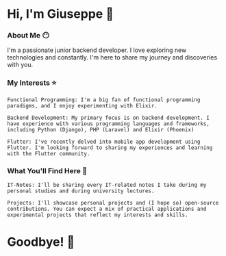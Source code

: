 # Hi, I'm Giuseppe 🤗

### About Me 😶

I'm a passionate junior backend developer. I love exploring new technologies and constantly.
I'm here to share my journey and discoveries with you.
### My Interests ⭐

    Functional Programming: I'm a big fan of functional programming paradigms, and I enjoy experimenting with Elixir.

    Backend Development: My primary focus is on backend development. I have experience with various programming languages and frameworks, including Python (Django), PHP (Laravel) and Elixir (Phoenix)

    Flutter: I've recently delved into mobile app development using Flutter. I'm looking forward to sharing my experiences and learning with the Flutter community.

### What You'll Find Here 🎒

    IT-Notes: I'll be sharing every IT-related notes I take during my personal studies and during university lectures.

    Projects: I'll showcase personal projects and (I hope so) open-source contributions. You can expect a mix of practical applications and experimental projects that reflect my interests and skills.
    
# Goodbye! 🚀
